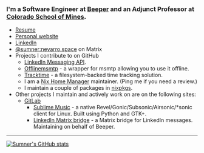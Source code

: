 ### I'm a Software Engineer at [Beeper](https://beeper.com) and an Adjunct Professor at [Colorado School of Mines](https://mines.edu).

* [Resume](https://sumnerevans.com/portfolio/resume.pdf)
* [Personal website](https://sumnerevans.com)
* [LinkedIn](https://www.linkedin.com/in/sumnerevans)
* [@sumner:nevarro.space](https://matrix.to/#/@sumner:nevarro.space) on Matrix
* Projects I contribute to on GitHub
  * [LinkedIn Messaging API](https://github.com/sumnerevans/linkedin-messaging-api).
  * [Offlinemsmtp](https://github.com/sumnerevans/offlinemsmtp) - a wrapper for msmtp allowing you to use it offline.
  * [Tracktime](https://github.com/sumnerevans/tracktime) - a filesystem-backed time tracking solution.
  * I am a [Nix Home Manager](https://github.com/nix-community/home-manager) maintainer. (Ping me if you need a review.)
  * I maintain a couple of packages in [nixpkgs](https://github.com/NixOS/nixpkgs).
* Other projects I maintain and actively work on are on the following sites:
  * [GitLab](https://gitlab.com/sumner)
    * [Sublime Music](https://gitlab.com/sublime-music/sublime-music) - a native Revel/Gonic/Subsonic/Airsonic/*sonic client for Linux. Built using Python and GTK+.
    * [LinkedIn Matrix bridge](https://gitlab.com/beeper/linkedin) - a Matrix bridge for LinkedIn messages. Maintaining on behalf of Beeper.

---

[![Sumner's GitHub stats](https://github-readme-stats.vercel.app/api?username=sumnerevans&theme=dark&count_private=true&show_icons=true)](https://github.com/anuraghazra/github-readme-stats)
